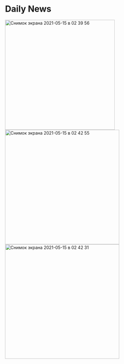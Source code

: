 # Daily News
<img width="362" alt="Снимок экрана 2021-05-15 в 02 39 56" src="https://user-images.githubusercontent.com/47753687/118341822-43c1e800-b529-11eb-972f-d4da9d1e781e.png"> <img width="377" alt="Снимок экрана 2021-05-15 в 02 42 55" src="https://user-images.githubusercontent.com/47753687/118341830-4a505f80-b529-11eb-8f49-119c2548c7ae.png"> <img width="377" alt="Снимок экрана 2021-05-15 в 02 42 31" src="https://user-images.githubusercontent.com/47753687/118341831-4c1a2300-b529-11eb-99b4-b71078f2ca51.png">
